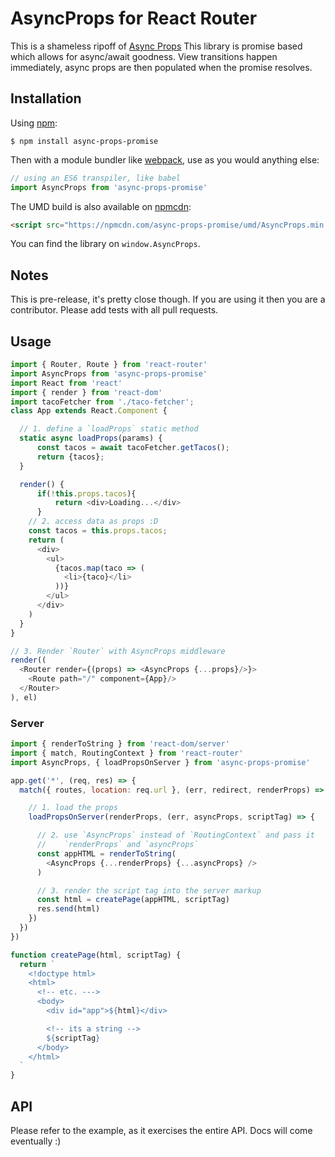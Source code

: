 # AsyncProps for React Router

This is a shameless ripoff of [Async Props](https://github.com/ryanflorence/async-props/)
This library is promise based which allows for async/await goodness. 
View transitions happen immediately, async props are then populated when the promise resolves.

## Installation

Using [npm](https://www.npmjs.com/):

    $ npm install async-props-promise

Then with a module bundler like [webpack](https://webpack.github.io/), use as you would anything else:

```js
// using an ES6 transpiler, like babel
import AsyncProps from 'async-props-promise'
```

The UMD build is also available on [npmcdn](https://npmcdn.com):

```html
<script src="https://npmcdn.com/async-props-promise/umd/AsyncProps.min.js"></script>
```

You can find the library on `window.AsyncProps`.

## Notes

This is pre-release, it's pretty close though. If you are using it then you are
a contributor. Please add tests with all pull requests.

## Usage

```js
import { Router, Route } from 'react-router'
import AsyncProps from 'async-props-promise'
import React from 'react'
import { render } from 'react-dom'
import tacoFetcher from './taco-fetcher';
class App extends React.Component {

  // 1. define a `loadProps` static method
  static async loadProps(params) {
      const tacos = await tacoFetcher.getTacos();    
      return {tacos};
  }

  render() {
      if(!this.props.tacos){
          return <div>Loading...</div>
      }
    // 2. access data as props :D
    const tacos = this.props.tacos;
    return (
      <div>
        <ul>
          {tacos.map(taco => (
            <li>{taco}</li>
          ))}
        </ul>
      </div>
    )
  }
}

// 3. Render `Router` with AsyncProps middleware
render((
  <Router render={(props) => <AsyncProps {...props}/>}>
    <Route path="/" component={App}/>
  </Router>
), el)
```

### Server

```js
import { renderToString } from 'react-dom/server'
import { match, RoutingContext } from 'react-router'
import AsyncProps, { loadPropsOnServer } from 'async-props-promise'

app.get('*', (req, res) => {
  match({ routes, location: req.url }, (err, redirect, renderProps) => {

    // 1. load the props
    loadPropsOnServer(renderProps, (err, asyncProps, scriptTag) => {

      // 2. use `AsyncProps` instead of `RoutingContext` and pass it
      //    `renderProps` and `asyncProps`
      const appHTML = renderToString(
        <AsyncProps {...renderProps} {...asyncProps} />
      )

      // 3. render the script tag into the server markup
      const html = createPage(appHTML, scriptTag)
      res.send(html)
    })
  })
})

function createPage(html, scriptTag) {
  return `
    <!doctype html>
    <html>
      <!-- etc. --->
      <body>
        <div id="app">${html}</div>

        <!-- its a string -->
        ${scriptTag}
      </body>
    </html>
  `
}
```

## API

Please refer to the example, as it exercises the entire API. Docs will
come eventually :)


